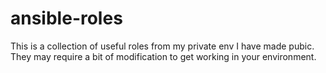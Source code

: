 # ansible-roles

This is a collection of useful roles from my private env I have made pubic. They may require a bit of modification to get working in your environment.
